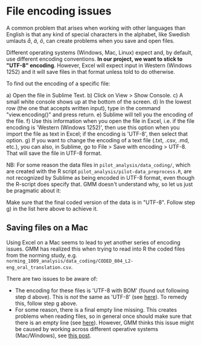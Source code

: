 File encoding issues
====================

A common problem that arises when working with other languages than English is
that any kind of special characters in the alphabet, like Swedish umlauts 
*å*, *ä*, *ö*, can create problems when you save and open files.

Different operating systems (Windows, Mac, Linux) expect and, by default, use
different encoding conventions. **In our project, we want to stick to "UTF-8" 
encoding**. However, Excel will expect input in Western (Windows 1252) and it
will save files in that format unless told to do otherwise.

To find out the encoding of a specific file:

a) Open the file in Sublime Text.
b) Click on View > Show Console.
c) A small white console shows up at the bottom of the screen.
d) In the lowest row (the one that accepts written input), type in the command
"view.encoding()" and press return.
e) Sublime will tell you the encoding of the file.
f) Use this information when you open the file in Excel, i.e. if the file
encoding is 'Western (Windows 1252)', then use this option when you import the
file as text in Excel; if the encoding is 'UTF-8', then select that option.
g) If you want to change the encoding of a text file (.txt, .csv, .md, etc.),
you can also, in Sublime, go to File > Save with encoding > UTF-8. That will
save the file in UTF-8 format.

NB: For some reason the data files in `pilot_analysis/data_coding/`, which are
created with the R script `pilot_analysis/pilot-data_preprocess.R`, are not
recognized by Sublime as being encoded in UTF-8 format, even though the R-script
does specify that. GMM doesn't understand why, so let us just be pragmatic about
it:

Make sure that the final coded version of the data is in "UTF-8". Follow step g) in the list here above to achieve it.


Saving files on a Mac
---------------------

Using Excel on a Mac seems to lead to yet another series of encoding issues.
GMM has realized this when trying to read into R the coded files from the
norming study, e.g. 
`norming_1809_analysis/data_coding/CODED_804_L2-eng_oral_translation.csv`.

There are two issues to be aware of:

- The encoding for these files is 'UTF-8 with BOM' (found out following step d
above). This is *not* the same as 'UTF-8' (see 
[here](https://stackoverflow.com/questions/2223882/whats-different-between-utf-8-and-utf-8-without-bom)).
To remedy this, follow step g above.
- For some reason, there is a final empty line missing. This creates problems
when reading files, so in general once should make sure that there is an empty
line (see 
[here](https://stackoverflow.com/questions/729692/why-should-text-files-end-with-a-newline)).
However, GMM thinks this issue might be caused by working across different
operative systems (Mac/Windows), see 
[this post](https://winscp.net/eng/docs/faq_line_breaks).
